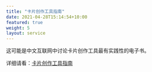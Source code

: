 ```yaml
---
title: "卡片创作工具指南"
date: 2021-04-28T15:14:54+10:00
featured: true
weight: 5
layout: service
---
```



这可能是中文互联网中讨论卡片创作工具最有实践性的电子书。


详细请看：[卡片创作工具指南](https://appmcfwb1wy8464.h5.xiaoeknow.com/v1/goods/goods_detail/p_618b6bf5e4b09b5fe0b1d33c?type=3)